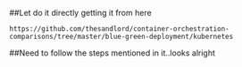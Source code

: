 ##Let do it directly getting it from here 

```
https://github.com/thesandlord/container-orchestration-comparisons/tree/master/blue-green-deployment/kubernetes

```

##Need to follow the steps mentioned in it..looks alright


